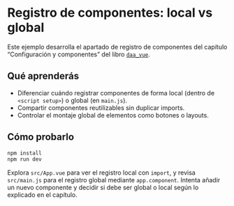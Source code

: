 # Registro de componentes: local vs global

Este ejemplo desarrolla el apartado de registro de componentes del capítulo “Configuración y componentes” del libro [`daa_vue`](https://salesmendesandre.github.io/daa_vue/main/vue/p1c2_configuracion_y_componentes.html).

## Qué aprenderás
- Diferenciar cuándo registrar componentes de forma local (dentro de `<script setup>`) o global (en `main.js`).
- Compartir componentes reutilizables sin duplicar imports.
- Controlar el montaje global de elementos como botones o layouts.

## Cómo probarlo
```bash
npm install
npm run dev
```

Explora `src/App.vue` para ver el registro local con `import`, y revisa `src/main.js` para el registro global mediante `app.component`. Intenta añadir un nuevo componente y decidir si debe ser global o local según lo explicado en el capítulo.
